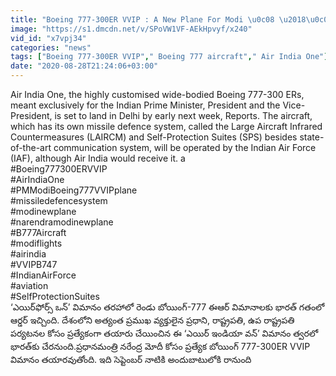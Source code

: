 ```yaml
---
title: "Boeing 777-300ER VVIP : A New Plane For Modi \u0c08 \u2018\u0c0e\u0c2f\u0c3f\u0c30\u0c4d \u0c07\u0c02\u0c21\u0c3f\u0c2f\u0c3e \u0c35\u0c28\u0c4d\u2019 \u0c35\u0c3f\u0c2e\u0c3e\u0c28\u0c02 \u0c0e\u0c02\u0c24\u0c4b \u0c2a\u0c4d\u0c30\u0c24\u0c4d\u0c2f\u0c47\u0c15\u0c02! Oneindia"
image: "https://s1.dmcdn.net/v/SPoVW1VF-AEkHpvyf/x240"
vid_id: "x7vpj34"
categories: "news"
tags: ["Boeing 777-300ER VVIP"," Boeing 777 aircraft"," Air India One"]
date: "2020-08-28T21:24:06+03:00"
---
```

Air India One, the highly customised wide-bodied Boeing 777-300 ERs, meant exclusively for the Indian Prime Minister, President and the Vice-President, is set to land in Delhi by early next week, Reports. The aircraft, which has its own missile defence system, called the Large Aircraft Infrared Countermeasures (LAIRCM) and Self-Protection Suites (SPS) besides state-of-the-art communication system, will be operated by the Indian Air Force (IAF), although Air India would receive it. a   <br>#Boeing777300ERVVIP   <br>#AirIndiaOne   <br>#PMModiBoeing777VVIPplane   <br>#missiledefencesystem    <br>#modinewplane   <br>#narendramodinewplane   <br>#B777Aircraft   <br>#modiflights   <br>#airindia   <br>#VVIPB747   <br>#IndianAirForce   <br>#aviation    <br>#SelfProtectionSuites   <br>‘ఎయిర్‌ఫోర్స్ ఒన్’ విమానం తరహాలో రెండు బోయింగ్-777 ఈఆర్ విమానాలకు భారత్ గతంలో ఆర్డర్ ఇచ్చింది. దేశంలోని అత్యంత ప్రముఖ వ్యక్తులైన ప్రధాని, రాష్ట్రపతి, ఉప రాష్ట్రపతి పర్యటనల కోసం ప్రత్యేకంగా తయారు చేయించిన ఈ ‘ఎయిర్ ఇండియా వన్’ విమానం త్వరలో భారత్‌కు చేరనుంది.ప్రధానమంత్రి నరేంద్ర మోదీ కోసం ప్రత్యేక బోయింగ్ 777-300ER VVIP విమానం తయారవుతోంది. ఇది సెప్టెంబర్ నాటికి అందుబాటులోకి రానుంది   <br>
